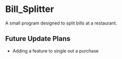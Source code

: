 # Bill_Splitter
A small program designed to split bills at a restaurant.

## Future Update Plans
* Adding a feature to single out a purchase
